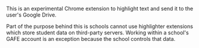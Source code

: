 This is an experimental Chrome extension to highlight text and send it to the user's Google Drive.

Part of the purpose behind this is schools cannot use highlighter extensions which store student data on third-party servers. Working within a school's GAFE account is an exception because the school controls that data.